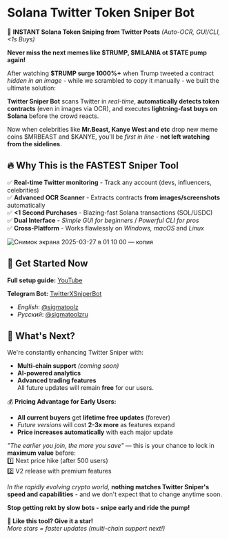 # Solana Twitter Token Sniper Bot

🚀 **INSTANT Solana Token Sniping from Twitter Posts** *(Auto-OCR, GUI/CLI, <1s Buys)*  

**Never miss the next memes like $TRUMP, $MILANIA ot $TATE pump again!**  

After watching **$TRUMP surge 1000%+** when Trump tweeted a contract *hidden in an image* - while we scrambled to copy it manually - we built the ultimate solution:  

**Twitter Sniper Bot** scans Twitter in *real-time*, **automatically detects token contracts** (even in images via OCR), and executes **lightning-fast buys on Solana** before the crowd reacts.  

Now when celebrities like **Mr.Beast, Kanye West and etc** drop new meme coins $MRBEAST and $KANYE, you'll be *first in line* - **not left watching from the sidelines**.  

## 🔥 Why This is the FASTEST Sniper Tool  

✅ **Real-time Twitter monitoring** - Track any account (devs, influencers, celebrities)  
✅ **Advanced OCR Scanner** - Extracts contracts **from images/screenshots** automatically  
✅ **<1 Second Purchases** - Blazing-fast Solana transactions (SOL/USDC)  
✅ **Dual Interface** - *Simple GUI for beginners* / *Powerful CLI for pros*  
✅ **Cross-Platform** - Works flawlessly on *Windows, macOS* and *Linux*  

![Снимок экрана 2025-03-27 в 01 10 00 — копия](https://github.com/user-attachments/assets/9efeb547-db88-45c5-a6cf-cf75a92243c3)

## 🚀 Get Started Now  
**Full setup guide:** [YouTube](https://www.youtube.com/watch?v=puz0riQhdgY)

**Telegram Bot:** [TwitterXSniperBot](https://t.me/TwitterXSniperBot)  
- *English*: [@sigmatoolz](https://t.me/sigmatoolz)  
- *Русский*: [@sigmatoolzru](https://t.me/sigmatoolzru)  

## 🔮 What's Next?  
We're constantly enhancing Twitter Sniper with:  
- **Multi-chain support** *(coming soon)*  
- **AI-powered analytics**  
- **Advanced trading features**  
All future updates will remain **free** for our users.  

💰 **Pricing Advantage for Early Users:**  
- **All current buyers** get **lifetime free updates** (forever)  
- *Future versions* will cost **2-3x more** as features expand  
- **Price increases automatically** with each major update  

*"The earlier you join, the more you save"* — this is your chance to lock in **maximum value** before:  
1️⃣ Next price hike (after 500 users)  
2️⃣ V2 release with premium features  

*In the rapidly evolving crypto world,* **nothing matches Twitter Sniper's speed and capabilities** - and we don't expect that to change anytime soon.  

**Stop getting rekt by slow bots - snipe early and ride the pump!**  

**🌟 Like this tool? Give it a star!**  
*More stars = faster updates (multi-chain support next!)*  
